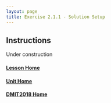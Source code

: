 ```yaml
---
layout: page
title: Exercise 2.1.1 - Solution Setup
---
```


## Instructions
Under construction

#### [Lesson Home](2_1_0.md)
#### [Unit Home](index.md)
#### [DMIT2018 Home](../)